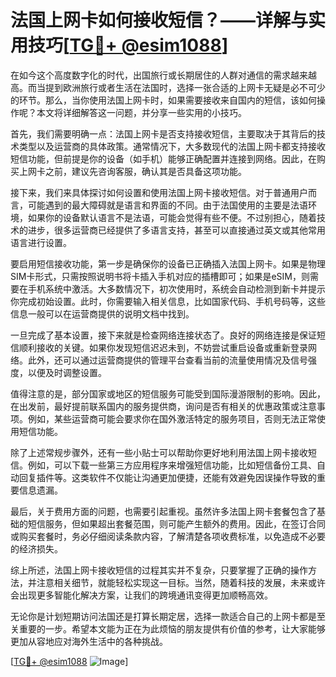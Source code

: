 # 法国上网卡如何接收短信？——详解与实用技巧[[TG💪+ @esim1088](https://t.me/s/esim1088)]

在如今这个高度数字化的时代，出国旅行或长期居住的人群对通信的需求越来越高。而当提到欧洲旅行或者生活在法国时，选择一张合适的上网卡无疑是必不可少的环节。那么，当你使用法国上网卡时，如果需要接收来自国内的短信，该如何操作呢？本文将详细解答这一问题，并分享一些实用的小技巧。

首先，我们需要明确一点：法国上网卡是否支持接收短信，主要取决于其背后的技术类型以及运营商的具体政策。通常情况下，大多数现代的法国上网卡都支持接收短信功能，但前提是你的设备（如手机）能够正确配置并连接到网络。因此，在购买上网卡之前，建议先咨询客服，确认其是否具备这项功能。

接下来，我们来具体探讨如何设置和使用法国上网卡接收短信。对于普通用户而言，可能遇到的最大障碍就是语言和界面的不同。由于法国使用的主要是法语环境，如果你的设备默认语言不是法语，可能会觉得有些不便。不过别担心，随着技术的进步，很多运营商已经提供了多语言支持，甚至可以直接通过英文或其他常用语言进行设置。

要启用短信接收功能，第一步是确保你的设备已正确插入法国上网卡。如果是物理SIM卡形式，只需按照说明书将卡插入手机对应的插槽即可；如果是eSIM，则需要在手机系统中激活。大多数情况下，初次使用时，系统会自动检测到新卡并提示你完成初始设置。此时，你需要输入相关信息，比如国家代码、手机号码等，这些信息一般可以在运营商提供的说明文档中找到。

一旦完成了基本设置，接下来就是检查网络连接状态了。良好的网络连接是保证短信顺利接收的关键。如果你发现短信迟迟未到，不妨尝试重启设备或重新登录网络。此外，还可以通过运营商提供的管理平台查看当前的流量使用情况及信号强度，以便及时调整设置。

值得注意的是，部分国家或地区的短信服务可能受到国际漫游限制的影响。因此，在出发前，最好提前联系国内的服务提供商，询问是否有相关的优惠政策或注意事项。例如，某些运营商可能会要求你在国外激活特定的服务项目，否则无法正常使用短信功能。

除了上述常规步骤外，还有一些小贴士可以帮助你更好地利用法国上网卡接收短信。例如，可以下载一些第三方应用程序来增强短信功能，比如短信备份工具、自动回复插件等。这类软件不仅能让沟通更加便捷，还能有效避免因误操作导致的重要信息遗漏。

最后，关于费用方面的问题，也需要引起重视。虽然许多法国上网卡套餐包含了基础的短信服务，但如果超出套餐范围，则可能产生额外的费用。因此，在签订合同或购买套餐时，务必仔细阅读条款内容，了解清楚各项收费标准，以免造成不必要的经济损失。

综上所述，法国上网卡接收短信的过程其实并不复杂，只要掌握了正确的操作方法，并注意相关细节，就能轻松实现这一目标。当然，随着科技的发展，未来或许会出现更多智能化解决方案，让我们的跨境通讯变得更加顺畅高效。

无论你是计划短期访问法国还是打算长期定居，选择一款适合自己的上网卡都是至关重要的一步。希望本文能为正在为此烦恼的朋友提供有价值的参考，让大家能够更加从容地应对海外生活中的各种挑战。

[[TG💪+ @esim1088](https://t.me/s/esim1088) ![Image](https://i.postimg.cc/4NQfJmqS/Snipaste-2025-05-13-00-14-12.png)]
